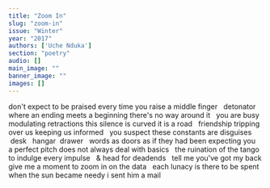 ```yaml
---
title: "Zoom In"
slug: "zoom-in"
issue: "Winter"
year: "2017"
authors: ['Uche Nduka']
section: "poetry"
audio: []
main_image: ""
banner_image: ""
images: []
---
```

don't expect to be praised every time you raise a middle finger   detonator where an ending meets a beginning there's no way around it   you are busy modulating retractions this silence is curved it is a road   friendship tripping over us keeping us informed   you suspect these constants are disguises      desk   hangar  drawer   words as doors as if they had been expecting you   a perfect pitch does not always deal with basics   the ruination of the tango to indulge every impulse   & head for deadends   tell me you've got my back give me a moment to zoom in on the data   each lunacy is there to be spent   when the sun became needy i sent him a mail